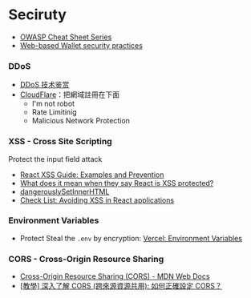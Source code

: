 # Seciruty

- [OWASP Cheat Sheet Series](https://cheatsheetseries.owasp.org/cheatsheets/AJAX_Security_Cheat_Sheet.html)
- [Web-based Wallet security practices](https://github.com/jayden-sudo/WalletAttackDemos/tree/main)

### DDoS

- [DDoS 技术鉴赏](https://www.youtube.com/watch?v=7kB9-nQJR44&ab_channel=Ele%E5%AE%9E%E9%AA%8C%E5%AE%A4)
- [CloudFlare](https://www.cloudflare.com/zh-tw/)：把網域註冊在下面
    * I'm not robot
    * Rate Limitinig
    * Malicious Network Protection


### XSS - Cross Site Scripting

Protect the input field attack
- [React XSS Guide: Examples and Prevention](https://www.stackhawk.com/blog/react-xss-guide-examples-and-prevention/)
- [What does it mean when they say React is XSS protected?](https://stackoverflow.com/questions/33644499/what-does-it-mean-when-they-say-react-is-xss-protected)
- [dangerouslySetInnerHTML](https://reactjs.org/docs/dom-elements.html#dangerouslysetinnerhtml)
- [Check List: Avoiding XSS in React applications](https://pragmaticwebsecurity.com/files/cheatsheets/reactxss.pdf)


### Environment Variables
* Protect Steal the `.env` by encryption: [Vercel: Environment Variables](https://vercel.com/docs/concepts/projects/environment-variables)

### CORS - Cross-Origin Resource Sharing

- [Cross-Origin Resource Sharing (CORS) - MDN Web Docs](https://developer.mozilla.org/en-US/docs/Web/HTTP/CORS)
- [[教學] 深入了解 CORS (跨來源資源共用): 如何正確設定 CORS？](https://www.shubo.io/what-is-cors/)
